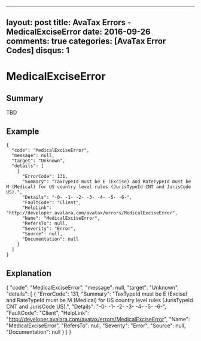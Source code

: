 
---
layout: post
title: AvaTax Errors - MedicalExciseError
date: 2016-09-26
comments: true
categories: [AvaTax Error Codes]
disqus: 1
---

# MedicalExciseError

## Summary

TBD

## Example

    {
      "code": "MedicalExciseError",
      "message": null,
      "target": "Unknown",
      "details": [
        {
          "ErrorCode": 131,
          "Summary": "TaxTypeId must be E (Excise) and RateTypeId must be M (Medical) for US country level rules (JurisTypeId CNT and JurisCode US).",
          "Details": "-0- -1- -2- -3- -4- -5- -6-",
          "FaultCode": "Client",
          "HelpLink": "http://developer.avalara.com/avatax/errors/MedicalExciseError",
          "Name": "MedicalExciseError",
          "RefersTo": null,
          "Severity": "Error",
          "Source": null,
          "Documentation": null
        }
      ]
    }

## Explanation

{
      "code": "MedicalExciseError",
      "message": null,
      "target": "Unknown",
      "details": [
        {
          "ErrorCode": 131,
          "Summary": "TaxTypeId must be E (Excise) and RateTypeId must be M (Medical) for US country level rules (JurisTypeId CNT and JurisCode US).",
          "Details": "-0- -1- -2- -3- -4- -5- -6-",
          "FaultCode": "Client",
          "HelpLink": "http://developer.avalara.com/avatax/errors/MedicalExciseError",
          "Name": "MedicalExciseError",
          "RefersTo": null,
          "Severity": "Error",
          "Source": null,
          "Documentation": null
        }
      ]
    }
